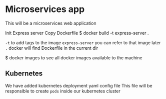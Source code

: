 # Microservices app

This will be a microservices web application

Init Express server
Copy Dockerfile
$ docker build -t express-server .

`-t` to add tags to the image
`express-server` you can refer to that image later
`.` docker will find Dockerfile in the current dir

$ docker images
to see all docker images available to the machine

## Kubernetes

We have added kubernetes deployment yaml config file
This file will be responsible to create `pods` inside our
kubernetes cluster
